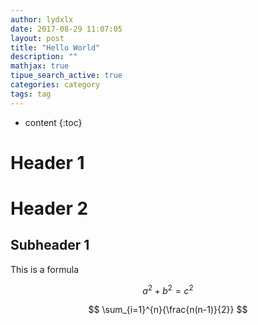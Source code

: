 ```yaml
---
author: lydxlx
date: 2017-08-29 11:07:05
layout: post
title: "Hello World"
description: ""
mathjax: true
tipue_search_active: true
categories: category
tags: tag
---
```


* content
{:toc}

# Header 1
# Header 2
## Subheader 1
This is a formula

$$
a^2 + b^2 = c^2
$$

$$
\sum_{i=1}^{n}{\frac{n(n-1)}{2}}
$$
